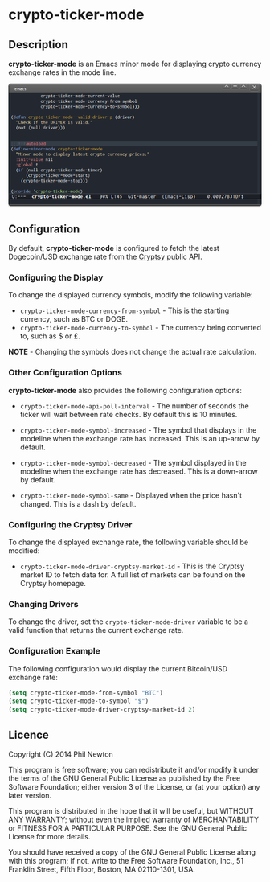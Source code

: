 # crypto-ticker-mode

## Description

**crypto-ticker-mode** is an Emacs minor mode for displaying crypto currency
exchange rates in the mode line.

![crypto-ticker-mode](/crypto-ticker-mode.png)


## Configuration

By default, **crypto-ticker-mode** is configured to fetch the latest
Dogecoin/USD exchange rate from the [Cryptsy](http://cryptsy.com/) public API.

### Configuring the Display

To change the displayed currency symbols, modify the following variable:

* `crypto-ticker-mode-currency-from-symbol` - This is the starting currency,
  such as BTC or DOGE.
* `crypto-ticker-mode-currency-to-symbol` - The currency being converted to,
  such as $ or £.

**NOTE** - Changing the symbols does not change the actual rate calculation.


### Other Configuration Options

**crypto-ticker-mode** also provides the following configuration options:

* `crypto-ticker-mode-api-poll-interval` - The number of seconds the ticker will
  wait between rate checks. By default this is 10 minutes.

* `crypto-ticker-mode-symbol-increased` - The symbol that displays in the
  modeline when the exchange rate has increased. This is an up-arrow by default.

* `crypto-ticker-mode-symbol-decreased` - The symbol displayed in the modeline
  when the exchange rate has decreased. This is a down-arrow by default.

* `crypto-ticker-mode-symbol-same` - Displayed when the price hasn't
  changed. This is a dash by default.


### Configuring the Cryptsy Driver

To change the displayed exchange rate, the following variable should be
modified:

* `crypto-ticker-mode-driver-cryptsy-market-id` - This is the Cryptsy market ID
  to fetch data for. A full list of markets can be found on the Cryptsy
  homepage.


### Changing Drivers

To change the driver, set the `crypto-ticker-mode-driver` variable to be a valid
function that returns the current exchange rate. 


### Configuration Example

The following configuration would display the current Bitcoin/USD exchange rate:

```el
(setq crypto-ticker-mode-from-symbol "BTC")
(setq crypto-ticker-mode-to-symbol "$")
(setq crypto-ticker-mode-driver-cryptsy-market-id 2)
```


## Licence

Copyright (C) 2014 Phil Newton

This program is free software; you can redistribute it and/or modify it under
the terms of the GNU General Public License as published by the Free Software
Foundation; either version 3 of the License, or (at your option) any later
version.

This program is distributed in the hope that it will be useful, but WITHOUT ANY
WARRANTY; without even the implied warranty of MERCHANTABILITY or FITNESS FOR A
PARTICULAR PURPOSE. See the GNU General Public License for more details.

You should have received a copy of the GNU General Public License along with
this program; if not, write to the Free Software Foundation, Inc., 51 Franklin
Street, Fifth Floor, Boston, MA 02110-1301, USA.
